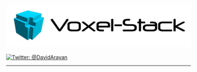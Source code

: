 <h3 align="center">
  <img src="icon.png?raw=true" alt="VoxelStack Logo" width="700">
</h3>

[![Twitter: @DavidArayan](https://img.shields.io/badge/contact-@DavidArayan-blue.svg?style=flat)](https://twitter.com/DavidArayan)

***
